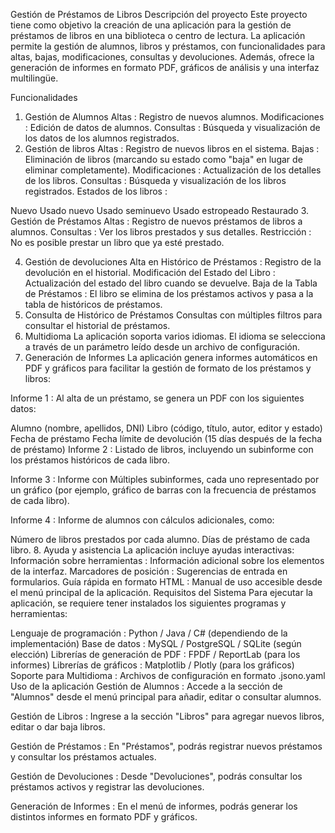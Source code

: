 Gestión de Préstamos de Libros
Descripción del proyecto
Este proyecto tiene como objetivo la creación de una aplicación para la gestión de préstamos de libros en una biblioteca o centro de lectura. La aplicación permite la gestión de alumnos, libros y préstamos, con funcionalidades para altas, bajas, modificaciones, consultas y devoluciones. Además, ofrece la generación de informes en formato PDF, gráficos de análisis y una interfaz multilingüe.

Funcionalidades
1. Gestión de Alumnos
Altas : Registro de nuevos alumnos.
Modificaciones : Edición de datos de alumnos.
Consultas : Búsqueda y visualización de los datos de los alumnos registrados.
2. Gestión de libros
Altas : Registro de nuevos libros en el sistema.
Bajas : Eliminación de libros (marcando su estado como "baja" en lugar de eliminar completamente).
Modificaciones : Actualización de los detalles de los libros.
Consultas : Búsqueda y visualización de los libros registrados.
Estados de los libros :

Nuevo
Usado nuevo
Usado seminuevo
Usado estropeado
Restaurado
3. Gestión de Préstamos
Altas : Registro de nuevos préstamos de libros a alumnos.
Consultas : Ver los libros prestados y sus detalles.
Restricción : No es posible prestar un libro que ya esté prestado.

4. Gestión de devoluciones
Alta en Histórico de Préstamos : Registro de la devolución en el historial.
Modificación del Estado del Libro : Actualización del estado del libro cuando se devuelve.
Baja de la Tabla de Préstamos : El libro se elimina de los préstamos activos y pasa a la tabla de históricos de préstamos.
5. Consulta de Histórico de Préstamos
Consultas con múltiples filtros para consultar el historial de préstamos.
6. Multidioma
La aplicación soporta varios idiomas. El idioma se selecciona a través de un parámetro leído desde un archivo de configuración.
7. Generación de Informes
La aplicación genera informes automáticos en PDF y gráficos para facilitar la gestión de formato de los préstamos y libros:

Informe 1 : Al alta de un préstamo, se genera un PDF con los siguientes datos:

Alumno (nombre, apellidos, DNI)
Libro (código, título, autor, editor y estado)
Fecha de préstamo
Fecha límite de devolución (15 días después de la fecha de préstamo)
Informe 2 : Listado de libros, incluyendo un subinforme con los préstamos históricos de cada libro.

Informe 3 : Informe con Múltiples subinformes, cada uno representado por un gráfico (por ejemplo, gráfico de barras con la frecuencia de préstamos de cada libro).

Informe 4 : Informe de alumnos con cálculos adicionales, como:

Número de libros prestados por cada alumno.
Días de préstamo de cada libro.
8. Ayuda y asistencia
La aplicación incluye ayudas interactivas:
Información sobre herramientas : Información adicional sobre los elementos de la interfaz.
Marcadores de posición : Sugerencias de entrada en formularios.
Guía rápida en formato HTML : Manual de uso accesible desde el menú principal de la aplicación.
Requisitos del Sistema
Para ejecutar la aplicación, se requiere tener instalados los siguientes programas y herramientas:

Lenguaje de programación : Python / Java / C# (dependiendo de la implementación)
Base de datos : MySQL / PostgreSQL / SQLite (según elección)
Librerías de generación de PDF : FPDF / ReportLab (para los informes)
Librerías de gráficos : Matplotlib / Plotly (para los gráficos)
Soporte para Multidioma : Archivos de configuración en formato .jsono.yaml
Uso de la aplicación
Gestión de Alumnos : Accede a la sección de "Alumnos" desde el menú principal para añadir, editar o consultar alumnos.

Gestión de Libros : Ingrese a la sección "Libros" para agregar nuevos libros, editar o dar baja libros.

Gestión de Préstamos : En "Préstamos", podrás registrar nuevos préstamos y consultar los préstamos actuales.

Gestión de Devoluciones : Desde "Devoluciones", podrás consultar los préstamos activos y registrar las devoluciones.

Generación de Informes : En el menú de informes, podrás generar los distintos informes en formato PDF y gráficos.
